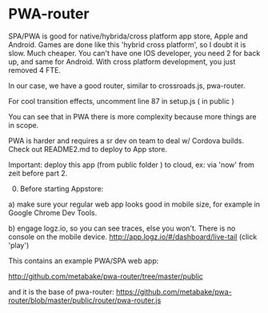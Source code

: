 # PWA-router

SPA/PWA is good for native/hybrida/cross platform app store, Apple and Android.
Games are done like this 'hybrid cross platform', so I doubt it is slow.
Much cheaper. You can't have one IOS developer, you need 2 for back up, and same for Android. With cross platform development, you just removed 4 FTE.



In our case, we have a good router, similar to crossroads.js, pwa-router.

For cool transition effects, uncomment line 87 in setup.js ( in public )

You can see that in PWA there is more complexity because more things are in scope.

PWA is harder and requires a sr dev on team to deal w/ Cordova builds.
Check out README2.md to deploy to App store.

Important: deploy this app (from public folder ) to cloud, ex: via 'now' from zeit before part 2.


0. Before starting Appstore:

a) make sure your regular web app looks good in mobile size, for example in Google Chrome Dev Tools.

b) engage logz.io, so you can see traces, else you won't. There is no console on the mobile device. http://app.logz.io/#/dashboard/live-tail (click 'play')


This contains an example PWA/SPA web app:

http://github.com/metabake/pwa-router/tree/master/public


and it is the base of pwa-router:
https://github.com/metabake/pwa-router/blob/master/public/router/pwa-router.js

